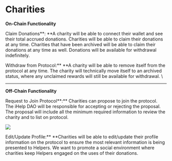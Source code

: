 # Charities

**On-Chain Functionality**

Claim Donations**: **A charity will be able to connect their wallet and see their total accrued donations. Charities will be able to claim their donations at any time. Charities that have been archived will be able to claim their donations at any time as well. Donations will be available for withdrawal indefinitely.&#x20;

Withdraw from Protocol:** **A charity will be able to remove itself from the protocol at any time. The charity will technically move itself to an archived status, where any unclaimed rewards will still be available for withdrawal. \
****

**Off-Chain Functionality**

Request to Join Protocol**:** Charities can propose to join the protocol. The iHelp DAO will be responsible for accepting or rejecting the proposal. The proposal will include all the minimum required information to review the charity and to list on protocol.&#x20;

![](https://lh5.googleusercontent.com/lQgrYyiNUqOFYM\_zC11O5XzR6Heb\_Ki17aeLDy8JQ1Whl-\_Afgq2VWP0Doc9uVnuN1LNjwudCmafrjcKVZI5rnfMV7hXzVgx5uxH74l8RwLr3khBXAmIzvLxG1fI3xxxM2jVg59-=s0)

Edit/Update Profile:** **Charities will be able to edit/update their profile information on the protocol to ensure the most relevant information is being presented to Helpers. We want to promote a social environment where charities keep Helpers engaged on the uses of their donations.
